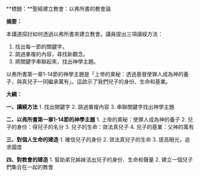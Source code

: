 **標題：**聖經建立教會：以弗所書的教會論

**摘要：**

本講道探討如何透過以弗所書來建立教會。講員提出三項讀經方法：

1. 找出每一節的關鍵字。
2. 跳過重複的內容，尋找新觀念。
3. 將關鍵字串聯起來，找出神學主題。

以弗所書第一章1-14節的神學主題是「上帝的奧秘：透過基督使罪人成為神的養子，與真兒子一同繼承萬有」。這啟示了我們兒子的身份、生命和基業。

**大綱：**

**一、讀經方法**
    1. 找出關鍵字
    2. 跳過重複內容
    3. 串聯關鍵字找出神學主題

**二、以弗所書第一章1-14節的神學主題**
    1. 上帝的奧秘：使罪人成為神的養子
    2. 兒子的身份：得兒子的名分
    3. 兒子的生命：效法真兒子
    4. 兒子的基業：父神的萬有

**三、對個人生命的建造**
    1. 確信兒子的身份
    2. 效法真兒子的生命
    3. 提高眼光，追求國度

**四、對教會的建造**
    1. 幫助弟兄姊妹活出兒子的身份、生命和聲量
    2. 建立一個兒子們集合在一起的教會